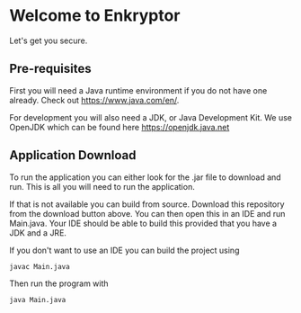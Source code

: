 # Welcome to Enkryptor

Let's get you secure.

## Pre-requisites

First you will need a Java runtime environment if you do not have one already. Check out <https://www.java.com/en/>.

For development you will also need a JDK, or Java Development Kit. We use OpenJDK which can be found here <https://openjdk.java.net>

## Application Download

To run the application you can either look for the .jar file to download and run. This is all you will need to run the application.

If that is not available you can build from source. Download this repository from the download button above. You can then open this in an IDE and run Main.java. Your IDE should be able to build this provided that you have a JDK and a JRE.

If you don't want to use an IDE you can build the project using

```
javac Main.java
```

Then run the program with

```
java Main.java
```